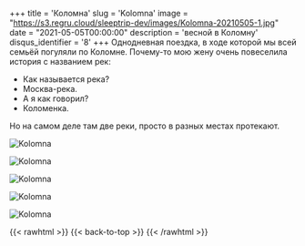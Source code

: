 +++
title = 'Коломна'
slug = 'Kolomna'
image = "https://s3.regru.cloud/sleeptrip-dev/images/Kolomna-20210505-1.jpg"
date = "2021-05-05T00:00:00"
description = 'весной в Коломну'
disqus_identifier = '8'
+++
Однодневная поездка, в ходе которой мы всей семьёй погуляли по Коломне.
Почему-то мою жену очень повеселила история с названием рек:
- Как называется река?
- Москва-река.
- А я как говорил?
- Коломенка.
  
Но на самом деле там две реки, просто в разных местах протекают.

![Kolomna](https://s3.regru.cloud/sleeptrip-dev/images/Kolomna-20210505-2.jpg)

![Kolomna](https://s3.regru.cloud/sleeptrip-dev/images/Kolomna-20210505-3.jpg)

![Kolomna](https://s3.regru.cloud/sleeptrip-dev/images/Kolomna-20210505-4.jpg)

![Kolomna](https://s3.regru.cloud/sleeptrip-dev/images/Kolomna-20210505-5.jpg)

![Kolomna](https://s3.regru.cloud/sleeptrip-dev/images/Kolomna-20210505-6.jpg)

{{< rawhtml >}}
{{< back-to-top >}}
{{< /rawhtml >}}
